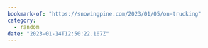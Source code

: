 ```yaml
---
bookmark-of: "https://snowingpine.com/2023/01/05/on-trucking"
category:
  - random
date: "2023-01-14T12:50:22.107Z"
---
```

